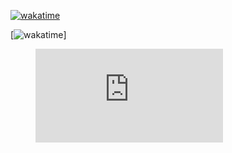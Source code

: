 [![wakatime](https://wakatime.com/badge/user/5970ac98-85fb-4bfd-a7d8-142e7d5bd274.svg)](https://wakatime.com/@5970ac98-85fb-4bfd-a7d8-142e7d5bd274)

[![wakatime]([https://wakatime.com/badge/user/5970ac98-85fb-4bfd-a7d8-142e7d5bd274.svg)]


<figure><embed src="https://wakatime.com/share/@Nekopan1529/96ed3e28-39a8-455f-8db7-a6adef859dcb.svg"></embed></figure>


<!--START_SECTION:waka-->
<!--END_SECTION:waka-->
